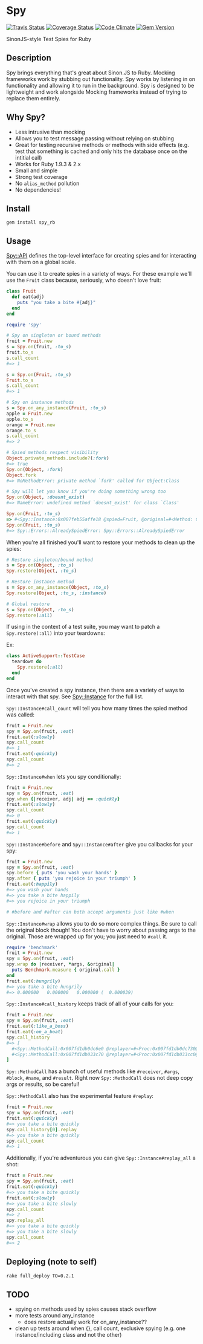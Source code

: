 # Spy

[![Travis Status](https://travis-ci.org/jbodah/spy_rb.svg?branch=master)](https://travis-ci.org/jbodah/spy_rb)
[![Coverage Status](https://coveralls.io/repos/jbodah/spy_rb/badge.svg?branch=master)](https://coveralls.io/r/jbodah/spy_rb?branch=master)
[![Code Climate](https://codeclimate.com/github/jbodah/spy_rb/badges/gpa.svg)](https://codeclimate.com/github/jbodah/spy_rb)
[![Gem Version](https://badge.fury.io/rb/spy_rb.svg)](http://badge.fury.io/rb/spy_rb)

SinonJS-style Test Spies for Ruby

## Description

Spy brings everything that's great about Sinon.JS to Ruby. Mocking frameworks work by stubbing out functionality. Spy works by listening in on functionality and allowing it to run in the background. Spy is designed to be lightweight and work alongside Mocking frameworks instead of trying to replace them entirely.

## Why Spy?

* Less intrusive than mocking
* Allows you to test message passing without relying on stubbing
* Great for testing recursive methods or methods with side effects (e.g. test that something is cached and only hits the database once on the intitial call)
* Works for Ruby 1.9.3 & 2.x
* Small and simple
* Strong test coverage
* No `alias_method` pollution
* No dependencies!

## Install

```
gem install spy_rb
```

## Usage

[Spy::API](https://github.com/jbodah/spy_rb/blob/master/lib/spy/api.rb) defines the top-level interface for creating spies and for interacting with them on a global scale.

You can use it to create spies in a variety of ways. For these example we'll use the `Fruit` class because, seriously, who doesn't love fruit:

```rb
class Fruit
  def eat(adj)
    puts "you take a bite #{adj}"
  end
end

require 'spy'

# Spy on singleton or bound methods
fruit = Fruit.new
s = Spy.on(fruit, :to_s)
fruit.to_s
s.call_count
#=> 1

s = Spy.on(Fruit, :to_s)
Fruit.to_s
s.call_count
#=> 1

# Spy on instance methods
s = Spy.on_any_instance(Fruit, :to_s)
apple = Fruit.new
apple.to_s
orange = Fruit.new
orange.to_s
s.call_count
#=> 2

# Spied methods respect visibility
Object.private_methods.include?(:fork)
#=> true
Spy.on(Object, :fork)
Object.fork
#=> NoMethodError: private method `fork' called for Object:Class

# Spy will let you know if you're doing something wrong too
Spy.on(Object, :doesnt_exist)
#=> NameError: undefined method `doesnt_exist' for class `Class'

Spy.on(Fruit, :to_s)
=> #<Spy::Instance:0x007feb55affe18 @spied=Fruit, @original=#<Method: Class(Module)#to_s>, @visibility=:public, @conditional_filters=[], @before_callbacks=[], @after_callbacks=[], @around_procs=[], @call_history=[], @strategy=#<Spy::Instance::Strategy::Intercept:0x007feb55affc38 @spy=#<Spy::Instance:0x007feb55affe18 ...>, @intercept_target=#<Class:Fruit>>>
Spy.on(Fruit, :to_s)
#=> Spy::Errors::AlreadySpiedError: Spy::Errors::AlreadySpiedError
```

When you're all finished you'll want to restore your methods to clean up the spies:

```rb
# Restore singleton/bound method
s = Spy.on(Object, :to_s)
Spy.restore(Object, :to_s)

# Restore instance method
s = Spy.on_any_instance(Object, :to_s)
Spy.restore(Object, :to_s, :instance)

# Global restore
s = Spy.on(Object, :to_s)
Spy.restore(:all)
```

If using in the context of a test suite, you may want to patch a `Spy.restore(:all)` into your teardowns:

Ex:
```ruby
class ActiveSupport::TestCase
  teardown do
    Spy.restore(:all)
  end
end
```

Once you've created a spy instance, then there are a variety of ways to interact with that spy. See [Spy::Instance](https://github.com/jbodah/spy_rb/tree/master/lib/spy/instance.rb) for the full list.

`Spy::Instance#call_count` will tell you how many times the spied method was called:

```rb
fruit = Fruit.new
spy = Spy.on(fruit, :eat)
fruit.eat(:slowly)
spy.call_count
#=> 1
fruit.eat(:quickly)
spy.call_count
#=> 2
```

`Spy::Instance#when` lets you spy conditionally:

```rb
fruit = Fruit.new
spy = Spy.on(fruit, :eat)
spy.when {|receiver, adj| adj == :quickly}
fruit.eat(:slowly)
spy.call_count
#=> 0
fruit.eat(:quickly)
spy.call_count
#=> 1
```

`Spy::Instance#before` and `Spy::Instance#after` give you callbacks for your spy:

```rb
fruit = Fruit.new
spy = Spy.on(fruit, :eat)
spy.before { puts 'you wash your hands' }
spy.after { puts 'you rejoice in your triumph' }
fruit.eat(:happily)
#=> you wash your hands
#=> you take a bite happily
#=> you rejoice in your triumph

# #before and #after can both accept arguments just like #when
```

`Spy::Instance#wrap` allows you to do so more complex things. Be sure to call the original block though! You don't have to worry about passing args to the original.
Those are wrapped up for you; you just need to `#call` it.

```rb
require 'benchmark'
fruit = Fruit.new
spy = Spy.on(fruit, :eat)
spy.wrap do |receiver, *args, &original|
  puts Benchmark.measure { original.call }
end
fruit.eat(:hungrily)
#=> you take a bite hungrily
#=> 0.000000   0.000000   0.000000 (  0.000039)
```

`Spy::Instance#call_history` keeps track of all of your calls for you:

```rb
fruit = Fruit.new
spy = Spy.on(fruit, :eat)
fruit.eat(:like_a_boss)
fruit.eat(:on_a_boat)
spy.call_history
#=> [
  #<Spy::MethodCall:0x007fd1db0dc6e0 @replayer=#<Proc:0x007fd1db0dc730@/Users/Bodah/.rbenv/versions/2.1.3/lib/ruby/gems/2.1.0/gems/spy_rb-0.3.0/lib/spy/instance/api/internal.rb:60>, @name=:eat, @receiver=#<Fruit:0x007fd1db0efdd0>, @args=[:like_a_boss], @result=nil>,
  #<Spy::MethodCall:0x007fd1db033c70 @replayer=#<Proc:0x007fd1db033cc0@/Users/Bodah/.rbenv/versions/2.1.3/lib/ruby/gems/2.1.0/gems/spy_rb-0.3.0/lib/spy/instance/api/internal.rb:60>, @name=:eat, @receiver=#<Fruit:0x007fd1db0efdd0>, @args=[:on_a_boat], @result=nil>
]
```

`Spy::MethodCall` has a bunch of useful methods like `#receiver`, `#args`, `#block`, `#name`, and `#result`. Right now `Spy::MethodCall` does not deep copy args or results, so be careful!

`Spy::MethodCall` also has the experimental feature `#replay`:

```rb
fruit = Fruit.new
spy = Spy.on(fruit, :eat)
fruit.eat(:quickly)
#=> you take a bite quickly
spy.call_history[0].replay
#=> you take a bite quickly
spy.call_count
#=> 1
```

Additionally, if you're adventurous you can give `Spy::Instance#replay_all` a shot:

```rb
fruit = Fruit.new
spy = Spy.on(fruit, :eat)
fruit.eat(:quickly)
#=> you take a bite quickly
fruit.eat(:slowly)
#=> you take a bite slowly
spy.call_count
#=> 2
spy.replay_all
#=> you take a bite quickly
#=> you take a bite slowly
spy.call_count
#=> 2
```

## Deploying (note to self)

```sh
rake full_deploy TO=0.2.1
```

## TODO
- spying on methods used by spies causes stack overflow
- more tests around any_instance
  - does restore actually work for on_any_instance??
- clean up tests around when {}, call count, exclusive spying (e.g. one instance/including class and not the other)
